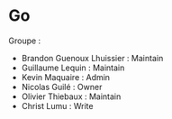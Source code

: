 # Go

Groupe :
- Brandon Guenoux Lhuissier : Maintain
- Guillaume Lequin : Maintain
- Kevin Maquaire : Admin
- Nicolas Guilé : Owner
- Olivier Thiebaux : Maintain
- Christ Lumu : Write
